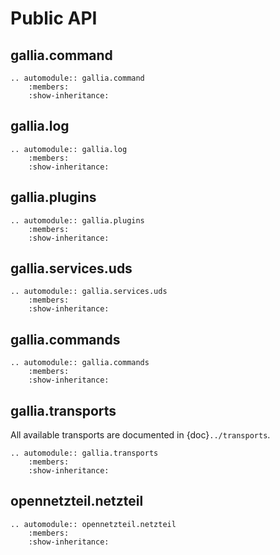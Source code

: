 <!--
SPDX-FileCopyrightText: AISEC Pentesting Team

SPDX-License-Identifier: CC0-1.0
-->

# Public API

## gallia.command

```{eval-rst}
.. automodule:: gallia.command
    :members:
    :show-inheritance:
```

## gallia.log

```{eval-rst}
.. automodule:: gallia.log
    :members:
    :show-inheritance:
```

## gallia.plugins

```{eval-rst}
.. automodule:: gallia.plugins
    :members:
    :show-inheritance:
```

## gallia.services.uds

```{eval-rst}
.. automodule:: gallia.services.uds
    :members:
    :show-inheritance:
```

## gallia.commands

```{eval-rst}
.. automodule:: gallia.commands
    :members:
    :show-inheritance:
```

## gallia.transports

All available transports are documented in {doc}`../transports`.

```{eval-rst}
.. automodule:: gallia.transports
    :members:
    :show-inheritance:
```

## opennetzteil.netzteil

```{eval-rst}
.. automodule:: opennetzteil.netzteil
    :members:
    :show-inheritance:
```
